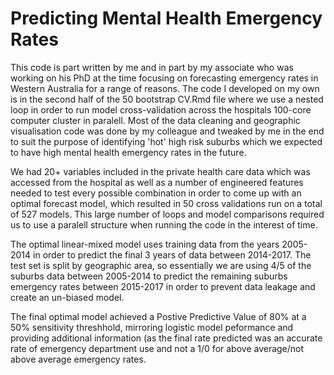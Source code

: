 # Predicting Mental Health Emergency Rates
This code is part written by me and in part by my associate who was working on his PhD at the time focusing on forecasting emergency rates in Western Australia for a range of reasons. The code I developed on my own is in the second half of the 50 bootstrap CV.Rmd file where we use a nested loop in order to run model cross-validation across the hospitals 100-core computer cluster in paralell. Most of the data cleaning and geographic visualisation code was done by my colleague and tweaked by me in the end to suit the purpose of identifying 'hot' high risk suburbs which we expected to have high mental health emergency rates in the future.

We had 20+ variables included in the private health care data which was accessed from the hospital as well as a number of engineered features needed to test every possible combination in order to come up with an optimal forecast model, which resulted in 50 cross validations run on a total of 527 models. This large number of loops and model comparisons required us to use a paralell structure when running the code in the interest of time.

The optimal linear-mixed model uses training data from the years 2005-2014 in order to predict the final 3 years of data between 2014-2017. The test set is split by geographic area, so essentially we are using 4/5 of the suburbs data between 2005-2014 to predict the remaining suburbs emergency rates between 2015-2017 in order to prevent data leakage and create an un-biased model.

The final optimal model achieved a Postive Predictive Value of 80% at a 50% sensitivity threshhold, mirroring logistic model peformance and providing additional information (as the final rate predicted was an accurate rate of emergency department use and not a 1/0 for above average/not above average emergency rates.
